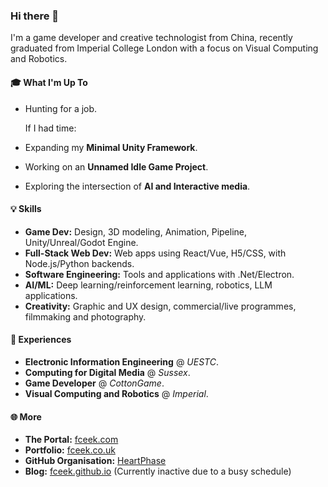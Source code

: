 ### Hi there 👋

I'm a game developer and creative technologist from China, recently graduated from Imperial College London with a focus on Visual Computing and Robotics.

#### 🎓 What I'm Up To
- Hunting for a job.

  If I had time:
- Expanding my **Minimal Unity Framework**.
- Working on an **Unnamed Idle Game Project**.
- Exploring the intersection of **AI and Interactive media**. 

#### 💡 Skills
- **Game Dev:** Design, 3D modeling, Animation, Pipeline, Unity/Unreal/Godot Engine.
- **Full-Stack Web Dev:** Web apps using React/Vue, H5/CSS, with Node.js/Python backends.
- **Software Engineering:** Tools and applications with .Net/Electron.
- **AI/ML:** Deep learning/reinforcement learning, robotics, LLM applications.
- **Creativity:** Graphic and UX design, commercial/live programmes, filmmaking and photography.

#### 🚀 Experiences
- **Electronic Information Engineering** @ *UESTC*.
- **Computing for Digital Media** @ *Sussex*.
- **Game Developer** @ *CottonGame*.
- **Visual Computing and Robotics** @ *Imperial*.

#### 🌐 More
- **The Portal:** [fceek.com](http://fceek.com)
- **Portfolio:** [fceek.co.uk](http://fceek.co.uk)
- **GitHub Organisation:** [HeartPhase](https://github.com/HeartPhase)
- **Blog:** [fceek.github.io](https://fceek.github.io/) (Currently inactive due to a busy schedule)

